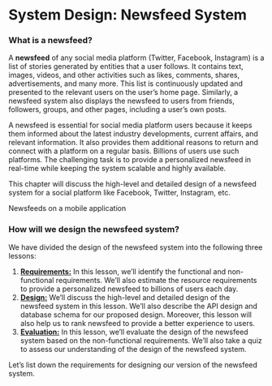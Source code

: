 # System Design: Newsfeed System

### What is a newsfeed? <a href="#what-is-a-newsfeed-0" id="what-is-a-newsfeed-0"></a>

A **newsfeed** of any social media platform (Twitter, Facebook, Instagram) is a list of stories generated by entities that a user follows. It contains text, images, videos, and other activities such as likes, comments, shares, advertisements, and many more. This list is continuously updated and presented to the relevant users on the user’s home page. Similarly, a newsfeed system also displays the newsfeed to users from friends, followers, groups, and other pages, including a user’s own posts.

A newsfeed is essential for social media platform users because it keeps them informed about the latest industry developments, current affairs, and relevant information. It also provides them additional reasons to return and connect with a platform on a regular basis. Billions of users use such platforms. The challenging task is to provide a personalized newsfeed in real-time while keeping the system scalable and highly available.

This chapter will discuss the high-level and detailed design of a newsfeed system for a social platform like Facebook, Twitter, Instagram, etc.

Newsfeeds on a mobile application

### How will we design the newsfeed system? <a href="#how-will-we-design-the-newsfeed-system-0" id="how-will-we-design-the-newsfeed-system-0"></a>

We have divided the design of the newsfeed system into the following three lessons:

1. [**Requirements:**](requirements-of-a-newsfeed-systems-design.md) In this lesson, we’ll identify the functional and non-functional requirements. We’ll also estimate the resource requirements to provide a personalized newsfeed to billions of users each day.
2. [**Design:**](design-of-a-newsfeed-system.md) We’ll discuss the high-level and detailed design of the newsfeed system in this lesson. We’ll also describe the API design and database schema for our proposed design. Moreover, this lesson will also help us to rank newsfeed to provide a better experience to users.
3. [**Evaluation:**](evaluation-of-a-newsfeed-systems-design.md) In this lesson, we’ll evaluate the design of the newsfeed system based on the non-functional requirements. We’ll also take a quiz to assess our understanding of the design of the newsfeed system.

Let’s list down the requirements for designing our version of the newsfeed system.
